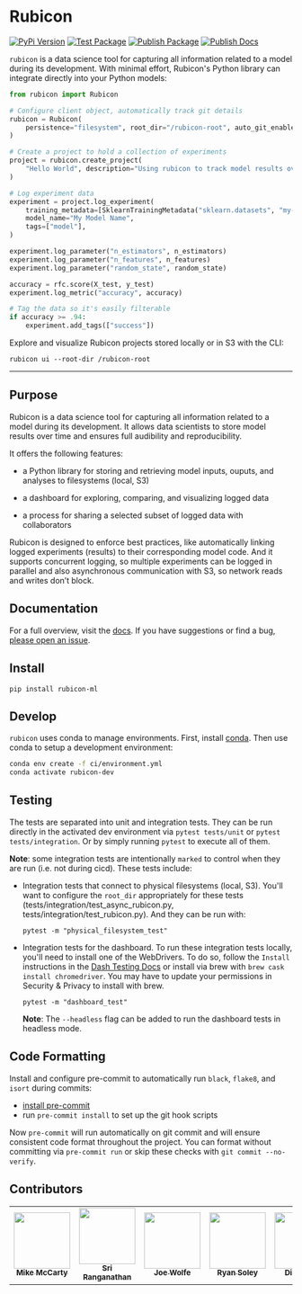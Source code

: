 # Rubicon

[![PyPi Version](https://img.shields.io/pypi/v/rubicon_ml.svg)](https://pypi.org/project/rubicon-ml/)
[![Test Package](https://github.com/capitalone/rubicon/actions/workflows/test-package.yml/badge.svg)](https://github.com/capitalone/rubicon/actions/workflows/test-package.yml)
[![Publish Package](https://github.com/capitalone/rubicon/actions/workflows/publish-package.yml/badge.svg)](https://github.com/capitalone/rubicon/actions/workflows/publish-package.yml)
[![Publish Docs](https://github.com/capitalone/rubicon/actions/workflows/publish-docs.yml/badge.svg)](https://github.com/capitalone/rubicon/actions/workflows/publish-docs.yml)

`rubicon` is a data science tool for capturing all information related to a model
during its development. With minimal effort, Rubicon's Python library can integrate
directly into your Python models:

```python
from rubicon import Rubicon

# Configure client object, automatically track git details
rubicon = Rubicon(
    persistence="filesystem", root_dir="/rubicon-root", auto_git_enabled=True
)

# Create a project to hold a collection of experiments
project = rubicon.create_project(
    "Hello World", description="Using rubicon to track model results over time."
)

# Log experiment data
experiment = project.log_experiment(
    training_metadata=[SklearnTrainingMetadata("sklearn.datasets", "my-data-set")],
    model_name="My Model Name",
    tags=["model"],
)

experiment.log_parameter("n_estimators", n_estimators)
experiment.log_parameter("n_features", n_features)
experiment.log_parameter("random_state", random_state)

accuracy = rfc.score(X_test, y_test)
experiment.log_metric("accuracy", accuracy)

# Tag the data so it's easily filterable
if accuracy >= .94:
    experiment.add_tags(["success"])
```

Explore and visualize Rubicon projects stored locally or in S3 with the CLI:

```
rubicon ui --root-dir /rubicon-root
```

---

## Purpose

Rubicon is a data science tool for capturing all information related to a model
during its development. It allows data scientists to store model results
over time and ensures full audibility and reproducibility.

It offers the following features:

* a Python library for storing and retrieving model inputs, ouputs, and analyses
  to filesystems (local, S3)

* a dashboard for exploring, comparing, and visualizing logged data

* a process for sharing a selected subset of logged data with collaborators

Rubicon is designed to enforce best practices, like automatically linking
logged experiments (results) to their corresponding model code. And it supports
concurrent logging, so multiple experiments can be logged in parallel and also
asynchronous communication with S3, so network reads and writes don’t block.

## Documentation

For a full overview, visit the [docs](https://capitalone.github.io/rubicon/). If
you have suggestions or find a bug, [please open an
issue](https://github.com/capitalone/rubicon/issues/new/choose).

## Install

```
pip install rubicon-ml
```

## Develop

`rubicon` uses conda to manage environments. First, install
[conda](https://conda.io/projects/conda/en/latest/user-guide/install/index.html).
Then use conda to setup a development environment:

```bash
conda env create -f ci/environment.yml
conda activate rubicon-dev
```

## Testing

The tests are separated into unit and integration tests. They can be run
directly in the activated dev environment via `pytest tests/unit` or `pytest
tests/integration`. Or by simply running `pytest` to execute all of them.

**Note**: some integration tests are intentionally `marked` to control when they
are run (i.e. not during cicd). These tests include:

* Integration tests that connect to physical filesystems (local, S3). You'll
  want to configure the `root_dir` appropriately for these tests
  (tests/integration/test_async_rubicon.py, tests/integration/test_rubicon.py).
  And they can be run with:

    ```
    pytest -m "physical_filesystem_test"
    ```

* Integration tests for the dashboard. To run these integration tests locally,
  you'll need to install one of the WebDrivers. To do so, follow the `Install`
  instructions in the [Dash Testing Docs](https://dash.plotly.com/testing) or
  install via brew with `brew cask install chromedriver`. You may have to update
  your permissions in Security & Privacy to install with brew.

    ```
    pytest -m "dashboard_test"
    ```

    **Note**: The `--headless` flag can be added to run the dashboard tests in
    headless mode.

## Code Formatting

Install and configure pre-commit to automatically run `black`, `flake8`, and
`isort` during commits:
* [install pre-commit](https://pre-commit.com/#installation)
* run `pre-commit install` to set up the git hook scripts

Now `pre-commit` will run automatically on git commit and will ensure consistent
code format throughout the project. You can format without committing via
`pre-commit run` or skip these checks with `git commit --no-verify`.

## Contributors

<table>
  <tr>
    <td align="center"><a href="https://github.com/mmccarty"><img src="https://avatars.githubusercontent.com/u/625946?v=4"
    width="100px;" alt=""/><br /><sub><b>Mike McCarty</b></sub></a><br /></td>
    <td align="center"><a href="https://github.com/srilatharanganathan"><img src="https://avatars.githubusercontent.com/u/31327886?v=4"
    width="100px;" alt=""/><br /><sub><b>Sri Ranganathan</b></sub></a><br /></td>
    <td align="center"><a href="https://github.com/joe-wolfe21"><img src="https://avatars.githubusercontent.com/u/10947704?v=4"
    width="100px;" alt=""/><br /><sub><b>Joe Wolfe</b></sub></a><br /></td>
    <td align="center"><a href="https://github.com/RyanSoley"><img src="https://avatars.githubusercontent.com/u/53409969?v=4"
    width="100px;" alt=""/><br /><sub><b>Ryan Soley</b></sub></a><br /></td>
    <td align="center"><a href="https://github.com/dianelee217"><img src="https://avatars.githubusercontent.com/u/67274829?v=4"
    width="100px;" alt=""/><br /><sub><b>Diane Lee</b></sub></a><br /></td>
  </tr>
</table>
